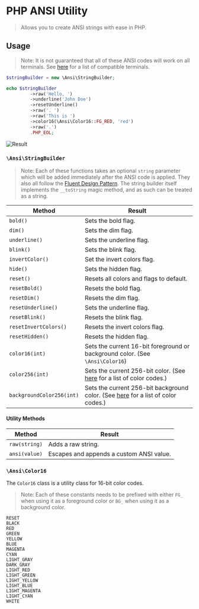 # PHP ANSI Utility
> Allows you to create ANSI strings with ease in PHP.

## Usage

> Note: It is not guaranteed that all of these ANSI codes will work on all terminals. See [here](https://misc.flogisoft.com/bash/tip_colors_and_formatting#terminals_compatibility) for a list of compatible terminals.

```php
$stringBuilder = new \Ansi\StringBuilder;

echo $stringBuilder
         ->raw('Hello, ')
         ->underline('John Doe')
         ->resetUnderline()
         ->raw('. ')
         ->raw('This is ')
         ->color16(\Ansi\Color16::FG_RED, 'red')
         ->raw('.')
         .PHP_EOL;
```

![Result](https://i.imgur.com/s4ekU18.png)

### `\Ansi\StringBuilder`

> Note: Each of these functions takes an optional `string` parameter which will be added immediately after the ANSI code is applied. They also all follow the [Fluent Design Pattern](https://en.wikipedia.org/wiki/Fluent_interface). The string builder itself implements the `__toString` magic method, and as such can be treated as a string.

|Method|Result|
|---|---|
|`bold()`|Sets the bold flag.|
|`dim()`|Sets the dim flag.|
|`underline()`|Sets the underline flag.|
|`blink()`|Sets the blink flag.|
|`invertColor()`|Set the invert colors flag.|
|`hide()`|Sets the hidden flag.|
|`reset()`|Resets all colors and flags to default.|
|`resetBold()`|Resets the bold flag.|
|`resetDim()`|Resets the dim flag.|
|`resetUnderline()`|Sets the underline flag.|
|`resetBlink()`|Resets the blink flag.|
|`resetInvertColors()`|Resets the invert colors flag.|
|`resetHidden()`|Resets the hidden flag.|
|`color16(int)`|Sets the current 16-bit foreground or background color. (See `\Ansi\Color16`)|
|`color256(int)`|Sets the current 256-bit color. (See [here](https://misc.flogisoft.com/bash/tip_colors_and_formatting#colors1) for a list of color codes.)|
|`backgroundColor256(int)`|Sets the current 256-bit background color. (See [here](https://misc.flogisoft.com/bash/tip_colors_and_formatting#colors1) for a list of color codes.)|


#### Utility Methods

|Method|Result|
|---|---|
|`raw(string)`|Adds a raw string.|
|`ansi(value)`|Escapes and appends a custom ANSI value.|

### `\Ansi\Color16`

The `Color16` class is a utility class for 16-bit color codes.

> Note: Each of these constants needs to be prefixed with either `FG_` when using it as a foreground color or `BG_` when using it as a background color.

```
RESET
BLACK
RED
GREEN
YELLOW
BLUE
MAGENTA
CYAN
LIGHT_GRAY
DARK_GRAY
LIGHT_RED
LIGHT_GREEN
LIGHT_YELLOW
LIGHT_BLUE
LIGHT_MAGENTA
LIGHT_CYAN
WHITE
```



